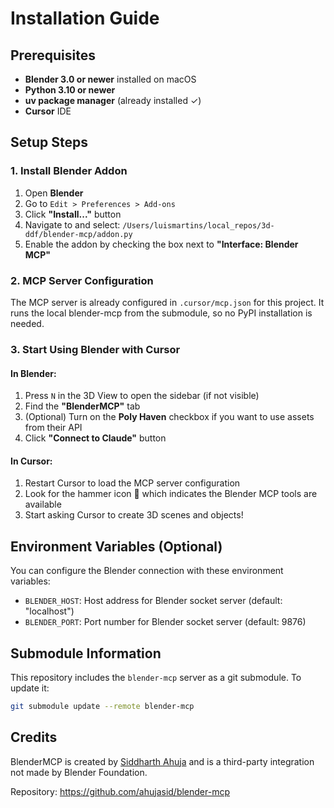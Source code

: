 # Installation Guide

## Prerequisites

- **Blender 3.0 or newer** installed on macOS
- **Python 3.10 or newer**
- **uv package manager** (already installed ✓)
- **Cursor** IDE

## Setup Steps

### 1. Install Blender Addon

1. Open **Blender**
2. Go to `Edit > Preferences > Add-ons`
3. Click **"Install..."** button
4. Navigate to and select: `/Users/luismartins/local_repos/3d-ddf/blender-mcp/addon.py`
5. Enable the addon by checking the box next to **"Interface: Blender MCP"**

### 2. MCP Server Configuration

The MCP server is already configured in `.cursor/mcp.json` for this project. It runs the local blender-mcp from the submodule, so no PyPI installation is needed.

### 3. Start Using Blender with Cursor

#### In Blender:
1. Press `N` in the 3D View to open the sidebar (if not visible)
2. Find the **"BlenderMCP"** tab
3. (Optional) Turn on the **Poly Haven** checkbox if you want to use assets from their API
4. Click **"Connect to Claude"** button

#### In Cursor:
1. Restart Cursor to load the MCP server configuration
2. Look for the hammer icon 🔨 which indicates the Blender MCP tools are available
3. Start asking Cursor to create 3D scenes and objects!

## Environment Variables (Optional)

You can configure the Blender connection with these environment variables:

- `BLENDER_HOST`: Host address for Blender socket server (default: "localhost")
- `BLENDER_PORT`: Port number for Blender socket server (default: 9876)

## Submodule Information

This repository includes the `blender-mcp` server as a git submodule. To update it:

```bash
git submodule update --remote blender-mcp
```

## Credits

BlenderMCP is created by [Siddharth Ahuja](https://x.com/sidahuj) and is a third-party integration not made by Blender Foundation.

Repository: https://github.com/ahujasid/blender-mcp
